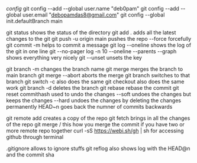 *config*
git config --add --global user.name "deb0pam"
git config --add --global user.email "debopamdas8@gmail.com"
git config --global init.defaultBranch main 

git status shows the status of the directory
git add . adds all the latest changes to the git
git push -u origin main pushes the repo
                        --force forcefully
git commit -m helps to commit a message
git log --oneline shows the log of the git in one line
git --no-pager log -n 10 --oneline --parents --graph shows everything very nicely
git --unset <key> unsets the key

git branch -m <oldbranchname> <newbranchname> changes the branch name
git merge <branchname> merges the branch to main branch
git merge --abort aborts the merge
git branch <branchname> switches to that branch
git switch -c <branchname> also does the same
git checkout <branchname> also does the same work
git branch -d <branchname> deletes the branch
git rebase <branchname> rebase the commit
git reset commithash used to undo the changes
        --soft undoes the changes but keeps the changes
        --hard undoes the changes by deleting the changes permanently
                HEAD~n goes back the numner of commits backwards

git remote add <name> <uri> creates a copy of the repo
git fetch brings in all the changes of the repo
git merge <reponame>/<branchname> this how you merge the commit if you have two or more remote repo together
curl -sS https://webi.sh/gh | sh for accessing github through terminal

.gitignore allows to ignore stuffs
git reflog also shows log with the HEAD@n and the commit sha
